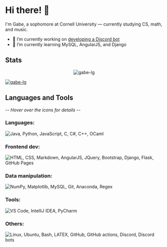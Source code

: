 # Hi there! 👋

I'm Gabe, a sophomore at Cornell University &mdash; currently studying CS, 
math, and music.

- 🔭 I’m currently working on <a href="https://github.com/gabe-lg/discord-bot">developing a Discord bot</a>
- 🌱 I’m currently learning MySQL, AngularJS, and Django

<!--
**gabe-lg/gabe-lg** is a ✨ _special_ ✨ repository because its `README.md` (this file) appears on your GitHub profile.

Here are some ideas to get you started:

- 🔭 I’m currently working on ...
- 🌱 I’m currently learning ...
- 👯 I’m looking to collaborate on ...
- 🤔 I’m looking for help with ...
- 💬 Ask me about ...
- 📫 How to reach me: ...
- 😄 Pronouns: ...
- ⚡ Fun fact: ...


<style>
.grid {
  width: 50%;
  float: left;
}

.left {
  clear: left;
}
</style>
-->

<!-- profile views -->
<!--<p> <img src="https://komarev.com/ghpvc/?username=gabe-lg&label=Profile%20views&color=0e75b6&style=flat" alt="gabe-lg" /> </p>-->

## Stats
<p align="center"><img src="https://github-readme-stats.vercel.app/api/top-langs?username=gabe-lg&show_icons=true&locale=en&layout=compact" alt="gabe-lg" style="width: 40%;"></p>

<p> <a href="https://github.com/ryo-ma/github-profile-trophy"><img 
src="https://github-profile-trophy.vercel.app/?username=gabe-lg" 
alt="gabe-lg" /></a></p>

## Languages and Tools
<i>-- Hover over the icons for details --</i>
<div>
<h3>Languages:</h3>
<img src="https://skillicons.dev/icons?i=java,py,js,c,cs,cpp,ocaml&theme=light" title="Java, Python, JavaScript, C, C#, C++, OCaml">
</div>

<div>
<h3>Frontend dev:</h3>
<img src="https://go-skill-icons.vercel.app/api/icons?i=html,css,markdown,angular,jquery,bootstrap,django,flask,githubpages&theme=light" title="HTML, CSS, Markdown, AngularJS, JQuery, Bootstrap, Django, Flask, GitHub Pages">
</div>

<div>
<h3>Data manipulation:</h3>
<img src="https://go-skill-icons.vercel.app/api/icons?i=numpy,matplotlib,mysql,git,anaconda,regex&theme=light" title="NumPy, Matplotlib, MySQL, Git, Anaconda, Regex">
</div>

<div>
<h3>Tools:</h3>
<img src="https://skillicons.dev/icons?i=vscode,idea,pycharm&theme=light" title="VS Code, IntelliJ IDEA, PyCharm">
</div>

<div>
<h3>Others:</h3>
<img src="https://skillicons.dev/icons?i=linux,ubuntu,bash,latex,github,githubactions,discord,bots&theme=light" title="Linux, Ubuntu, Bash, LATEX, GitHub, GitHub actions, Discord, Discord bots">
</div>

[//]: # (<p> <a href="https://angular.io" target="_blank" rel="noreferrer"> <img src="https://angular.io/assets/images/logos/angular/angular.svg" alt="angular" width="40" height="40"/> </a> <a href="https://angular.io" target="_blank" rel="noreferrer"> <img src="https://raw.githubusercontent.com/devicons/devicon/master/icons/angularjs/angularjs-original-wordmark.svg" alt="angularjs" width="40" height="40"/> </a> <a href="https://getbootstrap.com" target="_blank" rel="noreferrer"> <img src="https://raw.githubusercontent.com/devicons/devicon/master/icons/bootstrap/bootstrap-plain-wordmark.svg" alt="bootstrap" width="40" height="40"/> </a> <a href="https://www.cprogramming.com/" target="_blank" rel="noreferrer"> <img src="https://raw.githubusercontent.com/devicons/devicon/master/icons/c/c-original.svg" alt="c" width="40" height="40"/> </a> <a href="https://www.w3schools.com/cpp/" target="_blank" rel="noreferrer"> <img src="https://raw.githubusercontent.com/devicons/devicon/master/icons/cplusplus/cplusplus-original.svg" alt="cplusplus" width="40" height="40"/> </a> <a href="https://www.w3schools.com/cs/" target="_blank" rel="noreferrer"> <img src="https://raw.githubusercontent.com/devicons/devicon/master/icons/csharp/csharp-original.svg" alt="csharp" width="40" height="40"/> </a> <a href="https://www.w3schools.com/css/" target="_blank" rel="noreferrer"> <img src="https://raw.githubusercontent.com/devicons/devicon/master/icons/css3/css3-original-wordmark.svg" alt="css3" width="40" height="40"/> </a> <a href="https://www.djangoproject.com/" target="_blank" rel="noreferrer"> <img src="https://cdn.worldvectorlogo.com/logos/django.svg" alt="django" width="40" height="40"/> </a> <a href="https://www.w3.org/html/" target="_blank" rel="noreferrer"> <img src="https://raw.githubusercontent.com/devicons/devicon/master/icons/html5/html5-original-wordmark.svg" alt="html5" width="40" height="40"/> </a> <a href="https://www.java.com" target="_blank" rel="noreferrer"> <img src="https://raw.githubusercontent.com/devicons/devicon/master/icons/java/java-original.svg" alt="java" width="40" height="40"/> </a> <a href="https://developer.mozilla.org/en-US/docs/Web/JavaScript" target="_blank" rel="noreferrer"> <img src="https://raw.githubusercontent.com/devicons/devicon/master/icons/javascript/javascript-original.svg" alt="javascript" width="40" height="40"/> </a> <a href="https://www.linux.org/" target="_blank" rel="noreferrer"> <img src="https://raw.githubusercontent.com/devicons/devicon/master/icons/linux/linux-original.svg" alt="linux" width="40" height="40"/> </a> <a href="https://www.mysql.com/" target="_blank" rel="noreferrer"> <img src="https://raw.githubusercontent.com/devicons/devicon/master/icons/mysql/mysql-original-wordmark.svg" alt="mysql" width="40" height="40"/> </a> <a href="https://www.python.org" target="_blank" rel="noreferrer"> <img src="https://raw.githubusercontent.com/devicons/devicon/master/icons/python/python-original.svg" alt="python" width="40" height="40"/> </a> </p>)
<div style="clear: both;"></div>

<!--
## My stats

<p>&nbsp;<img src="https://github-readme-stats.vercel.app/api?
username=gabe-lg&show_icons=true&locale=en" alt="gabe-lg" style="width: 
70%;"></p>

<p><img src="https://github-readme-streak-stats.herokuapp.com/?user=gabe-lg&" alt="gabe-lg" /></p>
-->
